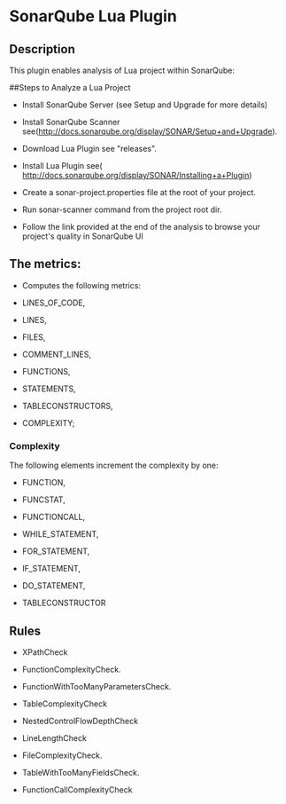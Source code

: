 SonarQube Lua Plugin
====================

## Description
This plugin enables analysis of Lua project within SonarQube:

 
##Steps to Analyze a Lua Project

* Install SonarQube Server (see Setup and Upgrade for more details)

* Install SonarQube Scanner see(http://docs.sonarqube.org/display/SONAR/Setup+and+Upgrade).

* Download Lua Plugin see "releases".

* Install Lua Plugin see( http://docs.sonarqube.org/display/SONAR/Installing+a+Plugin)

* Create a sonar-project.properties file at the root of your project.

* Run sonar-scanner command from the project root dir.

* Follow the link provided at the end of the 
 analysis to browse your project's quality in SonarQube UI


## The metrics:
 * Computes the following metrics: 
 
  * LINES_OF_CODE,
  
  * LINES,
  
  * FILES,
  
  * COMMENT_LINES,
  
  * FUNCTIONS,
  
  * STATEMENTS,
  
  * TABLECONSTRUCTORS,
  
  * COMPLEXITY;

### Complexity
The following elements increment the complexity by one:

 * FUNCTION,
 
 * FUNCSTAT,  
 
 * FUNCTIONCALL,
 
 * WHILE_STATEMENT,
 
 * FOR_STATEMENT,
 
 * IF_STATEMENT,
 
 * DO_STATEMENT,
 
 * TABLECONSTRUCTOR
       
## Rules

 * XPathCheck

 * FunctionComplexityCheck.

 * FunctionWithTooManyParametersCheck.

 * TableComplexityCheck

 * NestedControlFlowDepthCheck

 * LineLengthCheck

 * FileComplexityCheck.

 * TableWithTooManyFieldsCheck.

 * FunctionCallComplexityCheck


